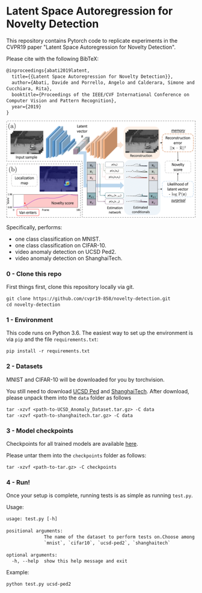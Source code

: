 # Latent Space Autoregression for Novelty Detection

This repository contains Pytorch code to replicate experiments in the CVPR19 paper "Latent Space Autoregression for Novelty Detection".

Please cite with the following BibTeX:
```
@inproceedings{abati2019latent,
  title={{Latent Space Autoregression for Novelty Detection}},
  author={Abati, Davide and Porrello, Angelo and Calderara, Simone and Cucchiara, Rita},
  booktitle={Proceedings of the IEEE/CVF International Conference on Computer Vision and Pattern Recognition},
  year={2019}
}
```

![sample results](images/model.png)

Specifically, performs:
* one class classification on MNIST.
* one class classification on CIFAR-10.
* video anomaly detection on UCSD Ped2.
* video anomaly detection on ShanghaiTech.

### 0 - Clone this repo
First things first, clone this repository locally via git.
```
git clone https://github.com/cvpr19-858/novelty-detection.git
cd novelty-detection
```

### 1 - Environment
This code runs on Python 3.6.
The easiest way to set up the environment is via `pip` and the file `requirements.txt`:
```
pip install -r requirements.txt
```

### 2 - Datasets
MNIST and CIFAR-10 will be downloaded for you by torchvision. 

You still need to download [UCSD Ped](http://www.svcl.ucsd.edu/projects/anomaly/UCSD_Anomaly_Dataset.tar.gz) and 
[ShanghaiTech](https://onedrive.live.com/?authkey=%21AMqh2fTSemfrokE&cid=3705E349C336415F&id=3705E349C336415F%2172436&parId=3705E349C336415F%215109&o=OneUp). After download, please unpack them into the `data` folder as follows

```
tar -xzvf <path-to-UCSD_Anomaly_Dataset.tar.gz> -C data
tar -xzvf <path-to-shanghaitech.tar.gz> -C data
```

### 3 - Model checkpoints
Checkpoints for all trained models are available [here](http://imagelab.ing.unimore.it/files/lsa-novelty-detection/checkpoints.tar.gz).

Please untar them into the `checkpoints` folder as follows:
```
tar -xzvf <path-to-tar.gz> -C checkpoints
```

### 4 - Run!
Once your setup is complete, running tests is as simple as running `test.py`.

Usage:

```
usage: test.py [-h]

positional arguments:
              The name of the dataset to perform tests on.Choose among
              `mnist`, `cifar10`, `ucsd-ped2`, `shanghaitech`

optional arguments:
  -h, --help  show this help message and exit
```

Example:
```
python test.py ucsd-ped2
```
